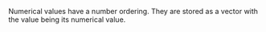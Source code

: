 Numerical values have a number ordering. They are stored as a vector with the value being its numerical value. 